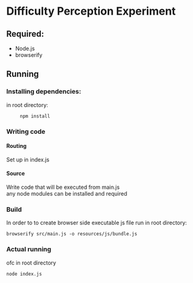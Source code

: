 # Difficulty Perception Experiment  

## Required:  
* Node.js 
* browserify  

## Running  

### Installing dependencies:
in root directory:  
```
     npm install
```
### Writing code
#### Routing
Set up in index.js  

#### Source
Write code that will be executed from main.js  
any node modules can be installed and required  

### Build
In order to to create browser side executable js file run in root directory:  
```
browserify src/main.js -o resources/js/bundle.js  
```

### Actual running
ofc in root directory  
``` 
node index.js
```

